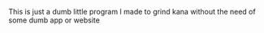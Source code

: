 This is just a dumb little program I made to grind kana without the need of some dumb app or website
